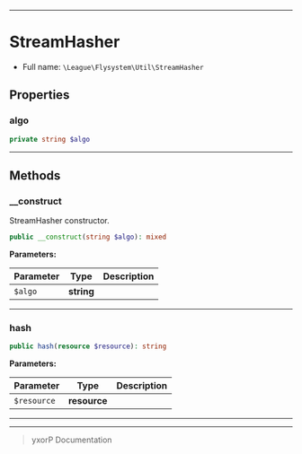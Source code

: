 ***

# StreamHasher





* Full name: `\League\Flysystem\Util\StreamHasher`



## Properties


### algo



```php
private string $algo
```






***

## Methods


### __construct

StreamHasher constructor.

```php
public __construct(string $algo): mixed
```








**Parameters:**

| Parameter | Type | Description |
|-----------|------|-------------|
| `$algo` | **string** |  |




***

### hash



```php
public hash(resource $resource): string
```








**Parameters:**

| Parameter | Type | Description |
|-----------|------|-------------|
| `$resource` | **resource** |  |




***


***
> yxorP Documentation
